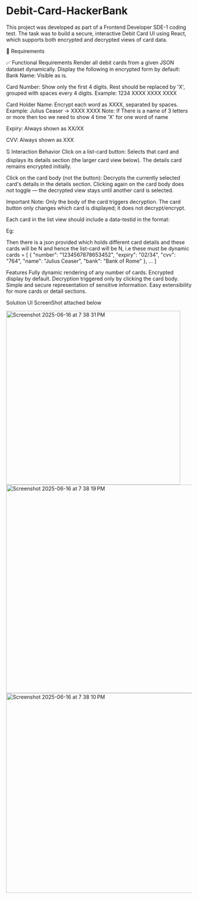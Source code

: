 # Debit-Card-HackerBank
This project was developed as part of a Frontend Developer SDE-1 coding test. The task was to build a secure, interactive Debit Card UI using React, which supports both encrypted and decrypted views of card data.

🔧 Requirements

✅ Functional Requirements
Render all debit cards from a given JSON dataset dynamically.
Display the following in encrypted form by default:
Bank Name: Visible as is.
      
Card Number: Show only the first 4 digits. Rest should be replaced by 'X', grouped with spaces every 4 digits.
    Example: 1234 XXXX XXXX XXXX

Card Holder Name: Encrypt each word as XXXX, separated by spaces.
    Example: Julius Ceaser → XXXX XXXX
Note: If There is a name of 3 letters or more then too we need to show 4 time 'X' for one word of name

Expiry: Always shown as XX/XX

CVV: Always shown as XXX

🔃 Interaction Behavior
  Click on a list-card button:
    Selects that card and displays its details section (the larger card view below).
    The details card remains encrypted initially.

  Click on the card body (not the button):
    Decrypts the currently selected card's details in the details section.
    Clicking again on the card body does not toggle — the decrypted view stays until another card is selected.

Important Note: Only the body of the card triggers decryption. The card button only changes which card is displayed; it does not decrypt/encrypt.

Each card in the list view should include a data-testid in the format:
<div className="list-card" data-testid='list-card-<index>'>
Eg: 
<div className="list-card" data-testid='list-card-0'>

Then there is a json provided which holds different card details and these cards will be N and hence the list-card will be N, i.e these must be dynamic
cards = [
  {
    "number": "1234567878653452",
    "expiry": "02/34",
    "cvv": "764",
    "name": "Julius Ceaser",
    "bank": "Bank of Rome"
  },
  ...
]

Features
  Fully dynamic rendering of any number of cards.
  Encrypted display by default.
  Decryption triggered only by clicking the card body.
  Simple and secure representation of sensitive information.
  Easy extensibility for more cards or detail sections.

Solution UI ScreenShot attached below

<img width="472" alt="Screenshot 2025-06-16 at 7 38 31 PM" src="https://github.com/user-attachments/assets/f04f1e7a-378d-4bb7-9d68-62c7b7f52b49" />
<img width="566" alt="Screenshot 2025-06-16 at 7 38 19 PM" src="https://github.com/user-attachments/assets/d7c24e1b-4340-46d1-b06d-4ad982290128" />
<img width="543" alt="Screenshot 2025-06-16 at 7 38 10 PM" src="https://github.com/user-attachments/assets/1e40f9f4-084e-46a4-bef6-1f38c220a4c7" />

